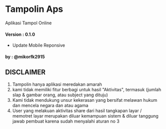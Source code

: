 # Tampolin Aps
Aplikasi Tampol Online
#### Version : 0.1.0
- Update Mobile Reponsive

#### by : @mikorfk2915


## DISCLAIMER 
1) Tampolin hanya aplikasi meredakan amarah 
2) kami tidak memiliki fitur berbagi untuk hasil "Aktivitas", termasuk (jumlah slap &  gambar orang, atau subject yang dituju)
3) Kami tidak mendukung unsur kekerasan yang bersifat melawan hukum dan mencela negara dan atau agama
4) User yang melakuan aktivitas share dari hasil  tangkapan layar / memotret layar merupakan diluar kemampuan sistem & diluar tanggung jawab pembuat karena sudah menyalahi aturan no 3
